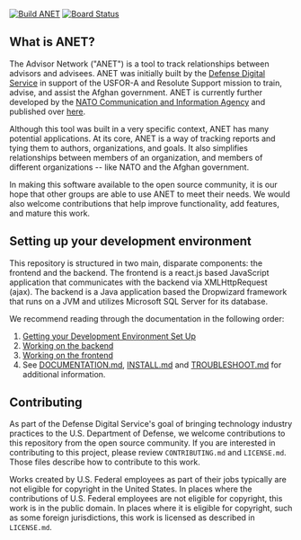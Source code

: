 [![Build ANET](https://github.com/NCI-Agency/anet/workflows/Build%20ANET/badge.svg)](https://github.com/NCI-Agency/anet/actions)
[![Board Status](https://dev.azure.com/ncia-anet/2aa083a5-af3d-44e1-8c7b-6e9e6b124d91/dea5cef7-9622-4f05-823d-b563717ca3e7/_apis/work/boardbadge/cae09787-9bf7-4800-9bb9-b25c1d2b8c62)](https://dev.azure.com/ncia-anet/2aa083a5-af3d-44e1-8c7b-6e9e6b124d91/_boards/board/t/dea5cef7-9622-4f05-823d-b563717ca3e7/Microsoft.RequirementCategory)

## What is ANET?

The Advisor Network ("ANET") is a tool to track relationships between advisors and advisees. ANET was initially built by the [Defense Digital Service](https://www.dds.mil/) in support of the USFOR-A and Resolute Support mission to train, advise, and assist the Afghan government. ANET is currently further developed by the [NATO Communication and Information Agency](https://www.ncia.nato.int/) and published over [here](https://github.com/NCI-Agency/anet). 

Although this tool was built in a very specific context, ANET has many potential applications. At its core, ANET is a way of tracking  reports and tying them to authors, organizations, and goals. It also simplifies relationships between members of an organization, and members of different organizations -- like NATO and the Afghan government. 

In making this software available to the open source community, it is our hope that other groups are able to use ANET to meet their needs. We would also welcome contributions that help improve functionality, add features, and mature this work. 


## Setting up your development environment
This repository is structured in two main, disparate components: the frontend and the backend. The frontend is a react.js based JavaScript application that communicates with the backend via XMLHttpRequest (ajax). The backend is a Java application based the Dropwizard framework that runs on a JVM and utilizes Microsoft SQL Server for its database.


We recommend reading through the documentation in the following order:

1. [Getting your Development Environment Set Up](./docs/dev-setup.md)
1. [Working on the backend](./docs/backend-overview.md)
1. [Working on the frontend](./docs/frontend-overview.md)
1. See [DOCUMENTATION.md](./docs/DOCUMENTATION.md), [INSTALL.md](./docs/INSTALL.md) and [TROUBLESHOOT.md](./docs/TROUBLESHOOT.md) for additional information.


## Contributing

As part of the Defense Digital Service's goal of bringing technology industry practices to the U.S. Department of Defense, we welcome contributions to this repository from the open source community. If you are interested in contributing to this project, please review `CONTRIBUTING.md` and `LICENSE.md`. Those files describe how to contribute to this work.

Works created by U.S. Federal employees as part of their jobs typically are not eligible for copyright in the United States. In places where the contributions of U.S. Federal employees are not eligible for copyright, this work is in the public domain. In places where it is eligible for copyright, such as some foreign jurisdictions, this work is licensed as described in `LICENSE.md`.


